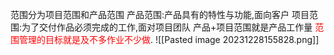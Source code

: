 范围分为项目范围和产品范围
产品范围:产品具有的特性与功能,面向客户
项目范围:为了交付作品必须完成的工作,面对项目团队
产品+项目范围就是产品工作量
<font color="#ff0000">范围管理的目标就是及不多作业不少做</font>.
![[Pasted image 20231228155828.png]]
